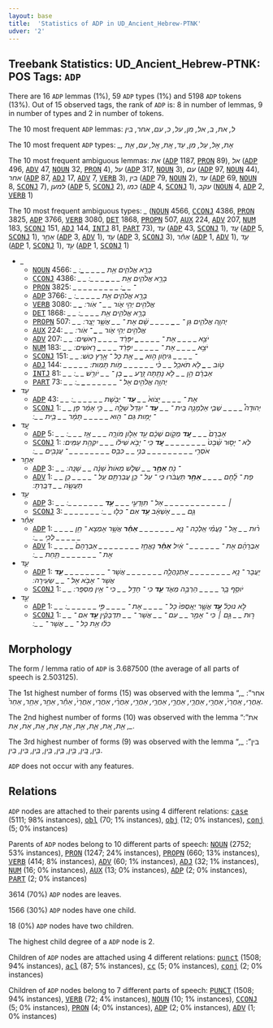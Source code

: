 ```yaml
---
layout: base
title:  'Statistics of ADP in UD_Ancient_Hebrew-PTNK'
udver: '2'
---
```


## Treebank Statistics: UD_Ancient_Hebrew-PTNK: POS Tags: `ADP`

There are 16 `ADP` lemmas (1%), 59 `ADP` types (1%) and 5198 `ADP` tokens (13%).
Out of 15 observed tags, the rank of `ADP` is: 8 in number of lemmas, 9 in number of types and 2 in number of tokens.

The 10 most frequent `ADP` lemmas: <em>ל, את, ב, אל, מן, על, כ, עם, אחר, בין</em>

The 10 most frequent `ADP` types:  <em>_, אֶת, אֶל, עַל, מִן, עַד, אֶֽת, אֶֽל, עִם, אֵ֖ת</em>

The 10 most frequent ambiguous lemmas: <em>את</em> (<tt><a href="hbo_ptnk-pos-ADP.html">ADP</a></tt> 1187, <tt><a href="hbo_ptnk-pos-PRON.html">PRON</a></tt> 89), <em>אל</em> (<tt><a href="hbo_ptnk-pos-ADP.html">ADP</a></tt> 496, <tt><a href="hbo_ptnk-pos-ADV.html">ADV</a></tt> 47, <tt><a href="hbo_ptnk-pos-NOUN.html">NOUN</a></tt> 32, <tt><a href="hbo_ptnk-pos-PRON.html">PRON</a></tt> 4), <em>על</em> (<tt><a href="hbo_ptnk-pos-ADP.html">ADP</a></tt> 317, <tt><a href="hbo_ptnk-pos-NOUN.html">NOUN</a></tt> 3), <em>עם</em> (<tt><a href="hbo_ptnk-pos-ADP.html">ADP</a></tt> 97, <tt><a href="hbo_ptnk-pos-NOUN.html">NOUN</a></tt> 44), <em>אחר</em> (<tt><a href="hbo_ptnk-pos-ADP.html">ADP</a></tt> 87, <tt><a href="hbo_ptnk-pos-ADJ.html">ADJ</a></tt> 17, <tt><a href="hbo_ptnk-pos-ADV.html">ADV</a></tt> 7, <tt><a href="hbo_ptnk-pos-VERB.html">VERB</a></tt> 3), <em>בין</em> (<tt><a href="hbo_ptnk-pos-ADP.html">ADP</a></tt> 79, <tt><a href="hbo_ptnk-pos-NOUN.html">NOUN</a></tt> 2), <em>עד</em> (<tt><a href="hbo_ptnk-pos-ADP.html">ADP</a></tt> 69, <tt><a href="hbo_ptnk-pos-NOUN.html">NOUN</a></tt> 8, <tt><a href="hbo_ptnk-pos-SCONJ.html">SCONJ</a></tt> 7), <em>למען</em> (<tt><a href="hbo_ptnk-pos-ADP.html">ADP</a></tt> 5, <tt><a href="hbo_ptnk-pos-SCONJ.html">SCONJ</a></tt> 2), <em>כמו</em> (<tt><a href="hbo_ptnk-pos-ADP.html">ADP</a></tt> 4, <tt><a href="hbo_ptnk-pos-SCONJ.html">SCONJ</a></tt> 1), <em>עקב</em> (<tt><a href="hbo_ptnk-pos-NOUN.html">NOUN</a></tt> 4, <tt><a href="hbo_ptnk-pos-ADP.html">ADP</a></tt> 2, <tt><a href="hbo_ptnk-pos-VERB.html">VERB</a></tt> 1)

The 10 most frequent ambiguous types:  <em>_</em> (<tt><a href="hbo_ptnk-pos-NOUN.html">NOUN</a></tt> 4566, <tt><a href="hbo_ptnk-pos-CCONJ.html">CCONJ</a></tt> 4386, <tt><a href="hbo_ptnk-pos-PRON.html">PRON</a></tt> 3825, <tt><a href="hbo_ptnk-pos-ADP.html">ADP</a></tt> 3766, <tt><a href="hbo_ptnk-pos-VERB.html">VERB</a></tt> 3080, <tt><a href="hbo_ptnk-pos-DET.html">DET</a></tt> 1868, <tt><a href="hbo_ptnk-pos-PROPN.html">PROPN</a></tt> 507, <tt><a href="hbo_ptnk-pos-AUX.html">AUX</a></tt> 224, <tt><a href="hbo_ptnk-pos-ADV.html">ADV</a></tt> 207, <tt><a href="hbo_ptnk-pos-NUM.html">NUM</a></tt> 183, <tt><a href="hbo_ptnk-pos-SCONJ.html">SCONJ</a></tt> 151, <tt><a href="hbo_ptnk-pos-ADJ.html">ADJ</a></tt> 144, <tt><a href="hbo_ptnk-pos-INTJ.html">INTJ</a></tt> 81, <tt><a href="hbo_ptnk-pos-PART.html">PART</a></tt> 73), <em>עַד</em> (<tt><a href="hbo_ptnk-pos-ADP.html">ADP</a></tt> 43, <tt><a href="hbo_ptnk-pos-SCONJ.html">SCONJ</a></tt> 1), <em>עַ֚ד</em> (<tt><a href="hbo_ptnk-pos-ADP.html">ADP</a></tt> 5, <tt><a href="hbo_ptnk-pos-SCONJ.html">SCONJ</a></tt> 1), <em>אַחַ֣ר</em> (<tt><a href="hbo_ptnk-pos-ADP.html">ADP</a></tt> 3, <tt><a href="hbo_ptnk-pos-ADV.html">ADV</a></tt> 1), <em>עַ֥ד</em> (<tt><a href="hbo_ptnk-pos-ADP.html">ADP</a></tt> 3, <tt><a href="hbo_ptnk-pos-SCONJ.html">SCONJ</a></tt> 3), <em>אַחַ֕ר</em> (<tt><a href="hbo_ptnk-pos-ADP.html">ADP</a></tt> 1, <tt><a href="hbo_ptnk-pos-ADV.html">ADV</a></tt> 1), <em>עַ֛ד</em> (<tt><a href="hbo_ptnk-pos-ADP.html">ADP</a></tt> 1, <tt><a href="hbo_ptnk-pos-SCONJ.html">SCONJ</a></tt> 1), <em>עַ֣ד</em> (<tt><a href="hbo_ptnk-pos-ADP.html">ADP</a></tt> 1, <tt><a href="hbo_ptnk-pos-SCONJ.html">SCONJ</a></tt> 1)


* <em>_</em>
  * <tt><a href="hbo_ptnk-pos-NOUN.html">NOUN</a></tt> 4566: <em>_ <b>_</b> בָּרָ֣א אֱלֹהִ֑ים אֵ֥ת _ <b>_</b> _ _ _ <b>_</b> ׃</em>
  * <tt><a href="hbo_ptnk-pos-CCONJ.html">CCONJ</a></tt> 4386: <em>_ _ בָּרָ֣א אֱלֹהִ֑ים אֵ֥ת _ _ <b>_</b> _ _ _ ׃</em>
  * <tt><a href="hbo_ptnk-pos-PRON.html">PRON</a></tt> 3825: <em>_ _ _ _ _ _ _ _ _ ־ _ <b>_</b> ׃</em>
  * <tt><a href="hbo_ptnk-pos-ADP.html">ADP</a></tt> 3766: <em><b>_</b> _ בָּרָ֣א אֱלֹהִ֑ים אֵ֥ת _ _ _ <b>_</b> _ _ ׃</em>
  * <tt><a href="hbo_ptnk-pos-VERB.html">VERB</a></tt> 3080: <em>_ <b>_</b> אֱלֹהִ֖ים יְהִ֣י אֹ֑ור _ _ ־ אֹֽור ׃</em>
  * <tt><a href="hbo_ptnk-pos-DET.html">DET</a></tt> 1868: <em>_ _ בָּרָ֣א אֱלֹהִ֑ים אֵ֥ת <b>_</b> _ _ _ <b>_</b> _ ׃</em>
  * <tt><a href="hbo_ptnk-pos-PROPN.html">PROPN</a></tt> 507: <em>_ _ יְהוָ֧ה אֱלֹהִ֛ים גַּן ־ _ <b>_</b> _ _ _ _ שָׁ֔ם אֶת ־ _ _ אֲשֶׁ֥ר יָצָֽר ׃</em>
  * <tt><a href="hbo_ptnk-pos-AUX.html">AUX</a></tt> 224: <em>_ _ אֱלֹהִ֖ים יְהִ֣י אֹ֑ור _ <b>_</b> ־ אֹֽור ׃</em>
  * <tt><a href="hbo_ptnk-pos-ADV.html">ADV</a></tt> 207: <em>_ _ יֹצֵ֣א _ _ _ _ אֶת ־ _ _ _ _ <b>_</b> יִפָּרֵ֔ד _ _ _ _ רָאשִֽׁים ׃</em>
  * <tt><a href="hbo_ptnk-pos-NUM.html">NUM</a></tt> 183: <em>_ _ יֹצֵ֣א _ _ _ _ אֶת ־ _ _ _ _ _ יִפָּרֵ֔ד _ _ _ <b>_</b> רָאשִֽׁים ׃</em>
  * <tt><a href="hbo_ptnk-pos-SCONJ.html">SCONJ</a></tt> 151: <em>_ _ ־ _ _ _ _ גִּיחֹ֑ון ה֣וּא <b>_</b> _ אֵ֖ת כָּל ־ אֶ֥רֶץ כּֽוּשׁ ׃</em>
  * <tt><a href="hbo_ptnk-pos-ADJ.html">ADJ</a></tt> 144: <em>_ _ _ _ _ טֹ֣וב _ <b>_</b> לֹ֥א תֹאכַ֖ל _ _ כִּ֗י _ _ _ _ _ _ מֹ֥ות תָּמֽוּת ׃</em>
  * <tt><a href="hbo_ptnk-pos-INTJ.html">INTJ</a></tt> 81: <em>_ _ אַבְרָ֔ם הֵ֣ן _ _ לֹ֥א נָתַ֖תָּה זָ֑רַע _ <b>_</b> בֶן ־ _ _ יֹורֵ֥שׁ _ _ ׃</em>
  * <tt><a href="hbo_ptnk-pos-PART.html">PART</a></tt> 73: <em>_ _ יְהוָ֥ה אֱלֹהִ֖ים אֶל ־ _ _ _ _ _ _ <b>_</b> _ ׃</em>
* <em>עַד</em>
  * <tt><a href="hbo_ptnk-pos-ADP.html">ADP</a></tt> 43: <em>_ _ אֶת ־ _ _ _ _ יָצֹוא֙ _ _ <b>עַד</b> ־ יְבֹ֥שֶׁת _ _ _ _ _ _ ׃</em>
  * <tt><a href="hbo_ptnk-pos-SCONJ.html">SCONJ</a></tt> 1: <em>_ _ יְהוּדָה֩ _ _ _ _ שְׁבִ֧י אַלְמָנָ֣ה בֵית ־ _ _ <b>עַד</b> ־ יִגְדַּל֙ שֵׁלָ֣ה _ _ כִּ֣י אָמַ֔ר פֶּן ־ יָמ֥וּת גַּם ־ ה֖וּא _ _ _ _ _ תָּמָ֔ר _ _ בֵּ֥ית _ _ ׃</em>
* <em>עַ֚ד</em>
  * <tt><a href="hbo_ptnk-pos-ADP.html">ADP</a></tt> 5: <em>_ _ אַבְרָם֙ _ _ _ <b>עַ֚ד</b> מְקֹ֣ום שְׁכֶ֔ם עַ֖ד אֵלֹ֣ון מֹורֶ֑ה _ _ _ אָ֥ז _ _ _ ׃</em>
  * <tt><a href="hbo_ptnk-pos-SCONJ.html">SCONJ</a></tt> 1: <em>לֹֽא ־ יָס֥וּר שֵׁ֨בֶט֙ _ _ _ _ _ _ _ _ <b>עַ֚ד</b> כִּֽי ־ יָבֹ֣א שִׁילֹ֔ו _ _ _ יִקְּהַ֥ת עַמִּֽים ׃ אֹסְרִ֤י _ _ _ _ _ _ _ _ _ בְּנִ֣י _ _ כִּבֵּ֤ס _ _ _ _ _ _ _ _ ־ עֲנָבִ֖ים _ _ ׃</em>
* <em>אַחַ֣ר</em>
  * <tt><a href="hbo_ptnk-pos-ADP.html">ADP</a></tt> 3: <em>_ _ ־ נֹ֖חַ <b>אַחַ֣ר</b> _ _ שְׁלֹ֤שׁ מֵאֹות֙ שָׁנָ֔ה _ _ שָׁנָֽה ׃</em>
  * <tt><a href="hbo_ptnk-pos-ADV.html">ADV</a></tt> 1: <em>_ _ פַת ־ לֶ֜חֶם _ _ _ _ <b>אַחַ֣ר</b> תַּעֲבֹ֔רוּ כִּֽי ־ עַל ־ כֵּ֥ן עֲבַרְתֶּ֖ם עַֽל ־ _ _ _ _ כֵּ֥ן תַּעֲשֶׂ֖ה _ _ דִּבַּֽרְתָּ ׃</em>
* <em>עַ֥ד</em>
  * <tt><a href="hbo_ptnk-pos-ADP.html">ADP</a></tt> 3: <em>_ _ ׀ _ _ _ _ _ _ _ _ _ _ _ _ אַל ־ תִּוָּדְעִ֣י _ _ _ <b>עַ֥ד</b> _ _ _ _ _ _ _ ׃</em>
  * <tt><a href="hbo_ptnk-pos-SCONJ.html">SCONJ</a></tt> 3: <em>_ _ _ _ _ _ _ גַּ֤ם _ _ _ אֶשְׁאָ֔ב <b>עַ֥ד</b> אִם ־ כִּלּ֖וּ _ _ ׃</em>
* <em>אַחַ֕ר</em>
  * <tt><a href="hbo_ptnk-pos-ADP.html">ADP</a></tt> 1: <em>_ _ ר֨וּת _ _ אֶֽל ־ נָעֳמִ֗י אֵֽלְכָה ־ נָּ֤א _ _ _ _ _ _ _ <b>אַחַ֕ר</b> אֲשֶׁ֥ר אֶמְצָא ־ חֵ֖ן _ _ _ _ _ _ _ לְכִ֥י _ _ ׃</em>
  * <tt><a href="hbo_ptnk-pos-ADV.html">ADV</a></tt> 1: <em>_ _ אַבְרָהָ֜ם אֶת ־ _ _ _ _ _ _ ־ אַ֔יִל <b>אַחַ֕ר</b> נֶאֱחַ֥ז _ _ _ _ _ _ _ _ אַבְרָהָם֙ _ _ אֶת ־ _ _ _ _ _ _ _ תַּ֥חַת _ _ ׃</em>
* <em>עַ֛ד</em>
  * <tt><a href="hbo_ptnk-pos-ADP.html">ADP</a></tt> 1: <em>יַעֲבָר ־ נָ֥א _ _ _ _ _ _ _ _ אֶתְנָהֲלָ֣ה _ _ _ _ _ _ _ אֲשֶׁר ־ _ _ _ _ _ _ _ _ <b>עַ֛ד</b> אֲשֶׁר ־ אָבֹ֥א אֶל ־ _ _ שֵׂעִֽירָה ׃</em>
  * <tt><a href="hbo_ptnk-pos-SCONJ.html">SCONJ</a></tt> 1: <em>_ _ יֹוסֵ֥ף בָּ֛ר _ _ _ _ הַרְבֵּ֣ה מְאֹ֑ד <b>עַ֛ד</b> כִּי ־ חָדַ֥ל _ _ כִּי ־ אֵ֥ין מִסְפָּֽר ׃</em>
* <em>עַ֣ד</em>
  * <tt><a href="hbo_ptnk-pos-ADP.html">ADP</a></tt> 1: <em>_ _ לֹ֣א נוּכַל֒ <b>עַ֣ד</b> אֲשֶׁ֤ר יֵאָֽסְפוּ֙ כָּל ־ _ _ _ _ אֶת ־ _ _ _ _ פִּ֣י _ _ _ _ _ _ ׃</em>
  * <tt><a href="hbo_ptnk-pos-SCONJ.html">SCONJ</a></tt> 1: <em>_ _ ר֣וּת _ _ גַּ֣ם ׀ כִּי ־ אָמַ֣ר _ _ עִם ־ _ _ אֲשֶׁר ־ _ _ תִּדְבָּקִ֔ין <b>עַ֣ד</b> אִם ־ כִּלּ֔וּ אֵ֥ת כָּל ־ _ _ אֲשֶׁר ־ _ _ ׃</em>

## Morphology

The form / lemma ratio of `ADP` is 3.687500 (the average of all parts of speech is 2.503125).

The 1st highest number of forms (15) was observed with the lemma “אחר”: <em>_, אַֽחֲרֵי, אַֽחֲרֵי֙, אַחֲרֵ֖י, אַחֲרֵ֛י, אַחֲרֵ֣י, אַחֲרֵ֤י, אַחֲרֵ֥י, אַחֲרֵ֨י, אַחֲרֵי, אַחֲרֵי֙, אַחַ֕ר, אַחַ֣ר, אַחַ֥ר, אַחַר֙</em>.

The 2nd highest number of forms (10) was observed with the lemma “את”: <em>_, אֵ֖ת, אֵ֚ת, אֵ֛ת, אֵ֣ת, אֵ֤ת, אֵ֥ת, אֶֽת, אֶׄתׄ, אֶת</em>.

The 3rd highest number of forms (9) was observed with the lemma “בין”: <em>_, בֵּ֖ין, בֵּ֚ין, בֵּ֣ין, בֵּ֤ין, בֵּ֥ין, בֵּ֧ין, בֵּין, בֵין</em>.

`ADP` does not occur with any features.


## Relations

`ADP` nodes are attached to their parents using 4 different relations: <tt><a href="hbo_ptnk-dep-case.html">case</a></tt> (5111; 98% instances), <tt><a href="hbo_ptnk-dep-obl.html">obl</a></tt> (70; 1% instances), <tt><a href="hbo_ptnk-dep-obj.html">obj</a></tt> (12; 0% instances), <tt><a href="hbo_ptnk-dep-conj.html">conj</a></tt> (5; 0% instances)

Parents of `ADP` nodes belong to 10 different parts of speech: <tt><a href="hbo_ptnk-pos-NOUN.html">NOUN</a></tt> (2752; 53% instances), <tt><a href="hbo_ptnk-pos-PRON.html">PRON</a></tt> (1247; 24% instances), <tt><a href="hbo_ptnk-pos-PROPN.html">PROPN</a></tt> (660; 13% instances), <tt><a href="hbo_ptnk-pos-VERB.html">VERB</a></tt> (414; 8% instances), <tt><a href="hbo_ptnk-pos-ADV.html">ADV</a></tt> (60; 1% instances), <tt><a href="hbo_ptnk-pos-ADJ.html">ADJ</a></tt> (32; 1% instances), <tt><a href="hbo_ptnk-pos-NUM.html">NUM</a></tt> (16; 0% instances), <tt><a href="hbo_ptnk-pos-AUX.html">AUX</a></tt> (13; 0% instances), <tt><a href="hbo_ptnk-pos-ADP.html">ADP</a></tt> (2; 0% instances), <tt><a href="hbo_ptnk-pos-PART.html">PART</a></tt> (2; 0% instances)

3614 (70%) `ADP` nodes are leaves.

1566 (30%) `ADP` nodes have one child.

18 (0%) `ADP` nodes have two children.

The highest child degree of a `ADP` node is 2.

Children of `ADP` nodes are attached using 4 different relations: <tt><a href="hbo_ptnk-dep-punct.html">punct</a></tt> (1508; 94% instances), <tt><a href="hbo_ptnk-dep-acl.html">acl</a></tt> (87; 5% instances), <tt><a href="hbo_ptnk-dep-cc.html">cc</a></tt> (5; 0% instances), <tt><a href="hbo_ptnk-dep-conj.html">conj</a></tt> (2; 0% instances)

Children of `ADP` nodes belong to 7 different parts of speech: <tt><a href="hbo_ptnk-pos-PUNCT.html">PUNCT</a></tt> (1508; 94% instances), <tt><a href="hbo_ptnk-pos-VERB.html">VERB</a></tt> (72; 4% instances), <tt><a href="hbo_ptnk-pos-NOUN.html">NOUN</a></tt> (10; 1% instances), <tt><a href="hbo_ptnk-pos-CCONJ.html">CCONJ</a></tt> (5; 0% instances), <tt><a href="hbo_ptnk-pos-PRON.html">PRON</a></tt> (4; 0% instances), <tt><a href="hbo_ptnk-pos-ADP.html">ADP</a></tt> (2; 0% instances), <tt><a href="hbo_ptnk-pos-ADV.html">ADV</a></tt> (1; 0% instances)

